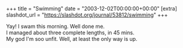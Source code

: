 +++
title = "Swimming"
date = "2003-12-02T00:00:00+00:00"
[extra]
slashdot_url = "https://slashdot.org/journal/53812/swimming"
+++

<p>Yay! I swam this morning. Well done me.<br>I managed about three complete lengths, in 45 mins.<br>My god I'm soo unfit. Well, at least the only way is up.</p>

